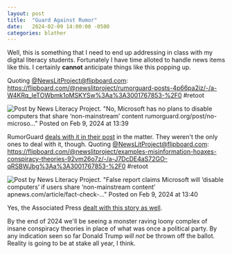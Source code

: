 ```yaml
---
layout: post
title:  "Guard Against Rumor"
date:   2024-02-09 14:00:00 -0500
categories: blather
---
```

Well, this is something that I need to end up addressing in class with my digital literacy students.  Fortunately I have time alloted to handle news items like this.  I certainly **cannot** anticipate things like this popping up.

Quoting [@NewsLitProject@flipboard.com](https://flipboard.com/@newslitproject/): <https://flipboard.com/@newslitproject/rumorguard-posts-4p66pa2iz/-/a-W4KRq_IeTOWbmk1oMSKYSw%3Aa%3A3001767853-%2F0> #retoot

![Post by News Literacy Project. "No, Microsoft has no plans to disable computers that share ‘non-mainstream’ content rumorguard.org/post/no-microso…" Posted on Feb 9, 2024 at 13:39]({{site.url}}/img/disable-1.jpg)

RumorGuard [deals with it in their post](https://www.rumorguard.org/post/no-microsoft-didn-t-announce-it-would-disable-computers-of-users-who-share-non?utm_source=flipboard&utm_medium=activitypub) in the matter.  They weren't the only ones to deal with it, though.  Quoting [@NewsLitProject@flipboard.com](https://flipboard.com/@newslitproject/): <https://flipboard.com/@newslitproject/examples-misinformation-hoaxes-conspiracy-theories-92vm26o7z/-/a-J7DcDE4aS72GO-qRSBWJbg%3Aa%3A3001767853-%2F0> #retoot

![Post by News Literacy Project. "False report claims Microsoft will ‘disable computers’ if users share ‘non-mainstream content’ apnews.com/article/fact-check-…" Posted on Feb 9, 2024 at 13:40]({{site.url}}/img/disable-2.jpg)

Yes, the Associated Press [dealt with this story as well](https://apnews.com/article/fact-check-microsoft-disable-computers-non-mainstream-264451828591?utm_source=flipboard&utm_medium=activitypub).

By the end of 2024 we'll be seeing a monster raving loony complex of insane conspiracy theories in place of what was once a political party.  By any indication seen so far Donald Trump *will not* be thrown off the ballot.  Reality is going to be at stake all year, I think.
